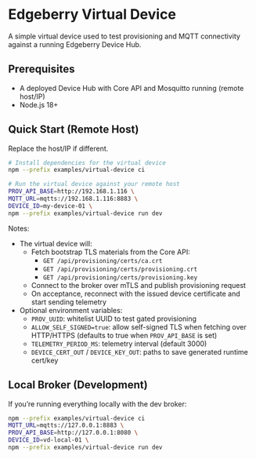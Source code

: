 # Edgeberry Virtual Device

A simple virtual device used to test provisioning and MQTT connectivity against a running Edgeberry Device Hub.

## Prerequisites
- A deployed Device Hub with Core API and Mosquitto running (remote host/IP)
- Node.js 18+

## Quick Start (Remote Host)
Replace the host/IP if different.

```bash
# Install dependencies for the virtual device
npm --prefix examples/virtual-device ci

# Run the virtual device against your remote host
PROV_API_BASE=http://192.168.1.116 \
MQTT_URL=mqtts://192.168.1.116:8883 \
DEVICE_ID=my-device-01 \
npm --prefix examples/virtual-device run dev
```

Notes:
- The virtual device will:
  - Fetch bootstrap TLS materials from the Core API:
    - `GET /api/provisioning/certs/ca.crt`
    - `GET /api/provisioning/certs/provisioning.crt`
    - `GET /api/provisioning/certs/provisioning.key`
  - Connect to the broker over mTLS and publish provisioning request
  - On acceptance, reconnect with the issued device certificate and start sending telemetry
- Optional environment variables:
  - `PROV_UUID`: whitelist UUID to test gated provisioning
  - `ALLOW_SELF_SIGNED=true`: allow self-signed TLS when fetching over HTTP/HTTPS (defaults to true when `PROV_API_BASE` is set)
  - `TELEMETRY_PERIOD_MS`: telemetry interval (default 3000)
  - `DEVICE_CERT_OUT` / `DEVICE_KEY_OUT`: paths to save generated runtime cert/key

## Local Broker (Development)
If you’re running everything locally with the dev broker:
```bash
npm --prefix examples/virtual-device ci
MQTT_URL=mqtts://127.0.0.1:8883 \
PROV_API_BASE=http://127.0.0.1:8080 \
DEVICE_ID=vd-local-01 \
npm --prefix examples/virtual-device run dev
```
